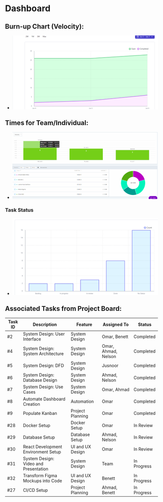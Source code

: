 # Dashboard


## Burn-up Chart (Velocity):
- ![docs/weekly logs/Burn Up Charts/burn up chart 2.png](docs/weekly_logs/BurnUpCharts/BurnUpChart3.png)

## Times for Team/Individual:

- ![docs/weekly logs/Clockify/Time1.png](
docs/weekly_logs/Clockify/Time2.png)

### Task Status

- ![docs/weekly logs/Status/Status1.png](
docs/weekly_logs/Status/Status2.png
    )


## Associated Tasks from Project Board:
| Task ID | Description | Feature | Assigned To | Status |
|---------|-------------|---------|-------------|--------|
| #2 | System Design: User Interface | System Design | Omar, Benett | Completed |
| #4 | System Design: System Architecture | System Design | Omar, Ahmad, Nelson | Completed |
| #5 | System Design: DFD | System Design | Jusnoor | Completed |
| #6 | System Design: Database Design | System Design | Ahmad, Nelson | Completed |
| #7 | System Design: Use Cases | System Design | Omar, Ahmad | Completed |
| #8 | Automate Dashboard Creation | Automation | Omar | Completed |
| #9 | Populate Kanban | Project Planning | Omar | Completed |
| #28 | Docker Setup | Docker Setup | Omar | In Review |
| #29 | Database Setup | Database Setup | Ahmad, Nelson | In Review |
| #30 | React Development Environment Setup | UI and UX Design | Omar | In Review |
| #31 | System Design: Video and Presentation | System Design | Team | In Progress |
| #32 | Transform Figma Mockups into Code | UI and UX Design | Benett | In Progress |
| #27 | CI/CD Setup | Project Planning | Ahmad, Benett | In Progress |